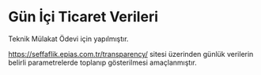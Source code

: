 # Gün İçi Ticaret Verileri

Teknik Mülakat Ödevi için yapılmıştır.

https://seffaflik.epias.com.tr/transparency/ sitesi üzerinden günlük verilerin belirli parametrelerde toplanıp gösterilmesi amaçlanmıştır.
